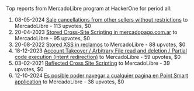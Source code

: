 Top reports from MercadoLibre program at HackerOne for period all:

1. 08-05-2024 [Sale cancellations from other sellers without restrictions](https://hackerone.com/reports/2495989) to MercadoLibre - 113 upvotes, $0
2. 20-04-2023 [Stored Cross-Site Scripting in mercadopago.com.ar](https://hackerone.com/reports/1955485) to MercadoLibre - 95 upvotes, $0
3. 20-08-2022 [Stored XSS in reclamos](https://hackerone.com/reports/1675516) to MercadoLibre - 88 upvotes, $0
4. 18-12-2023 [Account Takeover / Arbitrary File read and deletion / Partial code execution (intent redirection)](https://hackerone.com/reports/2289836) to MercadoLibre - 59 upvotes, $0
5. 03-02-2021 [Reflected Cross Site Scripting](https://hackerone.com/reports/1093577) to MercadoLibre - 39 upvotes, $0
6. 12-10-2024 [Es posible poder navegar a cualquier pagina en Point Smart application](https://hackerone.com/reports/2778400) to MercadoLibre - 38 upvotes, $0
